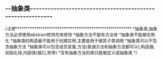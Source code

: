 --抽象类----------------------------------------------------------
------------------------------------------------------------------
/*注意********************************************************
*抽象类,抽象方法必须使用abstract修饰符来修饰
*抽象方法不能有方法体
*抽象类不能被实例化
*抽象类的构造器不能用于创建实例,主要是用于被其子类调用
*抽象类可以不包含抽象方法
*抽象类可以包含成员变量,方法(普通方法和抽象方法都可以),构造器,初始化块,内部类(接口,枚举)
*含有抽象方法的类只能被定义成抽象类
*/
